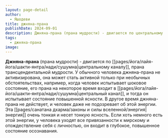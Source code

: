 ```yaml
---
layout: page-detail
author:
  - Яшодеви
title: джняна-прана
publishDate: 2024-09-01
description: Джняна-прана (прана мудрости) - двигается по центральному каналу, прана трансцендентальной мудрости.
tags:
  - джняна-прана
image:
---
```

**Джняна-прана** (прана мудрости) - двигается по [[pages/йога/лайя-йога/шакти-янтра/нади/сушумна|центральному каналу]], прана трансцендентальной мудрости.
У обычного человека джняна-прана не активизирована, она может стать активной только при необычных обстоятельствах, например, когда человек испытывает шоковое состояние, его прана на некоторое время входит в [[pages/йога/лайя-йога/шакти-янтра/нади/сушумна|центральный канал]], и тогда он испытывает состояние повышенной ясности. В другое время джняна-прана не действует, и человек даже не подозревает об этой энергии. Эта [[pages/санатана дхарма/законы и силы вселенной/энергия|энергия]] очень тонкая и несет тонкую ясность. Если хоть немного есть этой энергии, у человека уходят все привязанности к мирскому и отождествление себя с личностью, он входит в глубокое, повышенное состояние осознавания.

